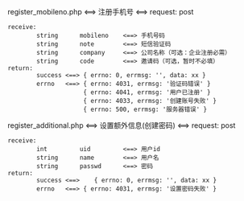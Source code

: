 register_mobileno.php <==> 注册手机号 <==> request: post
	
	receive: 	
			string		mobileno	<==> 手机号码
			string		note		<==> 短信验证码
			string		company		<==> 公司名称（可选：企业注册必需）
			string		code		<==> 邀请码（可选，暂时不必填）
	return:
			success	<==> { errno: 0, errmsg: '', data: xx }
			errno	<==> { errno: 4031, errmsg: '验证码错误' }
						 { errno: 4041, errmsg: '用户已注册' }
						 { errno: 4033, errmsg: '创建账号失败' }
						 { errno: 500, errmsg: '服务器错误' }
						 
register_additional.php <==> 设置额外信息(创建密码) <==> request: post
	
	receive:
			int			uid			<==> 用户id
			string		name		<==> 用户名
			string		passwd		<==> 密码
	return:
			success <==>	{ errno: 0, errmsg: '', data: xx }
			errno	<==> { errno: 4031, errmsg: '设置密码失败' }